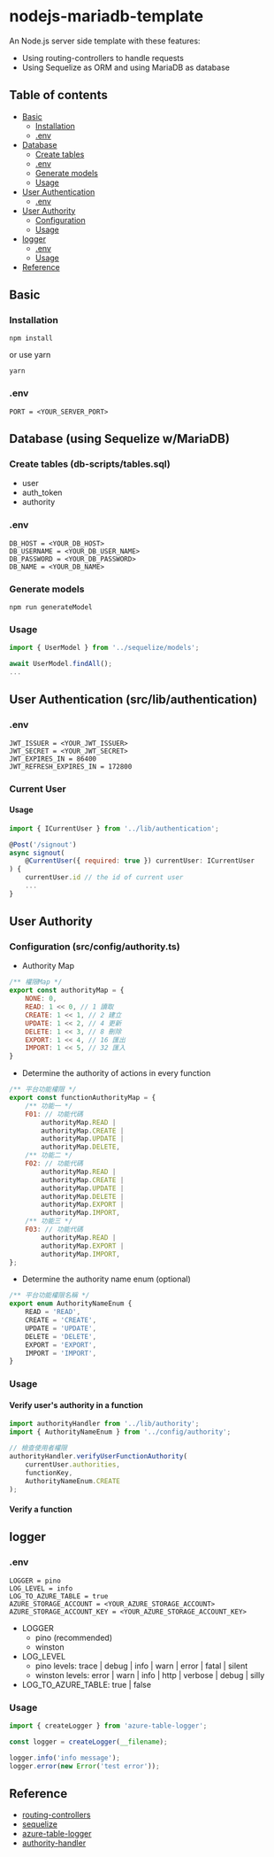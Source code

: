 # nodejs-mariadb-template

An Node.js server side template with these features:
* Using routing-controllers to handle requests
* Using Sequelize as ORM and using MariaDB as database

## Table of contents
* [Basic](#basic)
    * [Installation](#installation)
    * [.env](#env)
* [Database](#database-using-sequelize-wmariadb)
    * [Create tables](#create-tables-db-scriptstablessql)
    * [.env](#env-2)
    * [Generate models](#generate-models)
    * [Usage](#usage-1)
* [User Authentication](#user-authentication-srclibauthentication)
    * [.env](#env-3)
* [User Authority](#user-authority)
    * [Configuration](#configuration-srcconfigauthorityts)
    * [Usage](#usage-2)
* [logger](#logger)
    * [.env](#env-1)
    * [Usage](#usage)
* [Reference](#reference)


## Basic

### Installation

```
npm install
```

or use yarn

```
yarn
```
### .env
```
PORT = <YOUR_SERVER_PORT>
```


## Database (using Sequelize w/MariaDB)

### Create tables (db-scripts/tables.sql)

* user
* auth_token
* authority


### .env
```
DB_HOST = <YOUR_DB_HOST>
DB_USERNAME = <YOUR_DB_USER_NAME>
DB_PASSWORD = <YOUR_DB_PASSWORD>
DB_NAME = <YOUR_DB_NAME>
```

### Generate models
```
npm run generateModel
```

### Usage
```js
import { UserModel } from '../sequelize/models';

await UserModel.findAll();
...
```

## User Authentication (src/lib/authentication)

### .env
```
JWT_ISSUER = <YOUR_JWT_ISSUER>
JWT_SECRET = <YOUR_JWT_SECRET>
JWT_EXPIRES_IN = 86400
JWT_REFRESH_EXPIRES_IN = 172800
```
### Current User
#### Usage
```js
import { ICurrentUser } from '../lib/authentication';

@Post('/signout')
async signout(
    @CurrentUser({ required: true }) currentUser: ICurrentUser
) {
    currentUser.id // the id of current user
    ...
}
```

## User Authority

### Configuration (src/config/authority.ts)
* Authority Map
```js
/** 權限Map */
export const authorityMap = {
    NONE: 0,
    READ: 1 << 0, // 1 讀取
    CREATE: 1 << 1, // 2 建立
    UPDATE: 1 << 2, // 4 更新
    DELETE: 1 << 3, // 8 刪除
    EXPORT: 1 << 4, // 16 匯出
    IMPORT: 1 << 5, // 32 匯入
}
```

* Determine the authority of actions in every function
```js
/** 平台功能權限 */
export const functionAuthorityMap = {
    /** 功能一 */
    F01: // 功能代碼
        authorityMap.READ |
        authorityMap.CREATE |
        authorityMap.UPDATE |
        authorityMap.DELETE,
    /** 功能二 */
    F02: // 功能代碼
        authorityMap.READ |
        authorityMap.CREATE |
        authorityMap.UPDATE |
        authorityMap.DELETE |
        authorityMap.EXPORT |
        authorityMap.IMPORT,
    /** 功能三 */
    F03: // 功能代碼
        authorityMap.READ | 
        authorityMap.EXPORT | 
        authorityMap.IMPORT,
};
```

* Determine the authority name enum (optional)
```js
/** 平台功能權限名稱 */
export enum AuthorityNameEnum {
    READ = 'READ',
    CREATE = 'CREATE',
    UPDATE = 'UPDATE',
    DELETE = 'DELETE',
    EXPORT = 'EXPORT',
    IMPORT = 'IMPORT',
}
```

### Usage

#### Verify user's authority in a function

```js
import authorityHandler from '../lib/authority';
import { AuthorityNameEnum } from '../config/authority';

// 檢查使用者權限
authorityHandler.verifyUserFunctionAuthority(
    currentUser.authorities,
    functionKey,
    AuthorityNameEnum.CREATE
);
```

#### Verify a function


## logger
### .env

```
LOGGER = pino
LOG_LEVEL = info
LOG_TO_AZURE_TABLE = true
AZURE_STORAGE_ACCOUNT = <YOUR_AZURE_STORAGE_ACCOUNT>
AZURE_STORAGE_ACCOUNT_KEY = <YOUR_AZURE_STORAGE_ACCOUNT_KEY>
```
* LOGGER
    * pino (recommended)
    * winston
* LOG_LEVEL
    * pino levels: trace | debug | info | warn | error | fatal | silent
    * winston levels: error | warn | info | http | verbose | debug | silly
* LOG_TO_AZURE_TABLE: true | false
### Usage

```js
import { createLogger } from 'azure-table-logger';

const logger = createLogger(__filename);

logger.info('info message');
logger.error(new Error('test error'));
```

## Reference
* [routing-controllers](https://github.com/typestack/routing-controllers)
* [sequelize](https://sequelize.org/)
* [azure-table-logger](https://github.com/leonshih/azure-table-logger)
* [authority-handler](https://github.com/leonshih/authority-handler)
